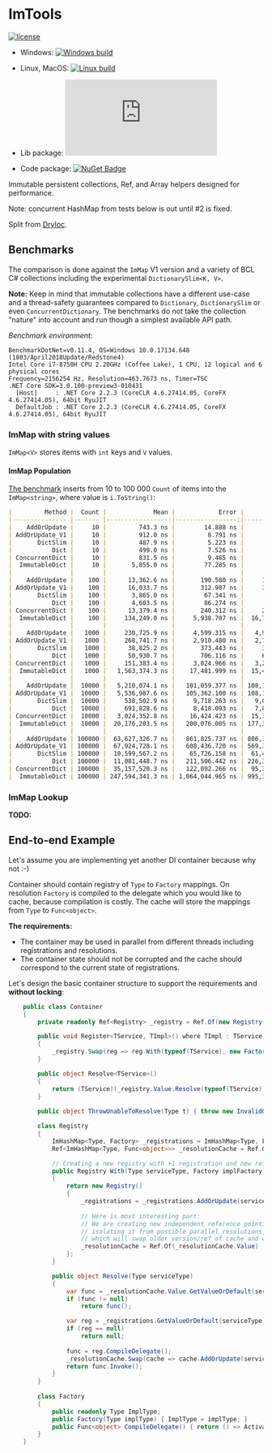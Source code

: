 # ImTools

[![license](https://img.shields.io/github/license/dadhi/ImTools.svg)](http://opensource.org/licenses/MIT)

- Windows: [![Windows build](https://ci.appveyor.com/api/projects/status/el9echuqfnl86u53?svg=true)](https://ci.appveyor.com/project/MaksimVolkau/imtools/branch/master)
- Linux, MacOS: [![Linux build](https://travis-ci.org/dadhi/ImTools.svg?branch=master)](https://travis-ci.org/dadhi/ImTools)

- Lib package: [![NuGet Badge](https://buildstats.info/nuget/ImTools.dll)](https://www.nuget.org/packages/ImTools.dll)
- Code package: [![NuGet Badge](https://buildstats.info/nuget/ImTools)](https://www.nuget.org/packages/ImTools)

Immutable persistent collections, Ref, and Array helpers designed for performance.

Note: concurrent HashMap from tests below is out until #2 is fixed.

Split from [DryIoc](https://github.com/dadhi/dryioc).


## Benchmarks

The comparison is done against the `ImMap` V1 version and a variety of BCL C# collections including the experimental `DictionarySlim<K, V>`.

__Note:__ Keep in mind that immutable collections have a different use-case and a thread-safety guarantees compared to 
`Dictionary`, `DictionarySlim` or even `ConcurrentDictionary`. The benchmarks do not take the collection "nature" into
account and run though a simplest available API path.

*Benchmark environment*:
```
BenchmarkDotNet=v0.11.4, OS=Windows 10.0.17134.648 (1803/April2018Update/Redstone4)
Intel Core i7-8750H CPU 2.20GHz (Coffee Lake), 1 CPU, 12 logical and 6 physical cores
Frequency=2156254 Hz, Resolution=463.7673 ns, Timer=TSC
.NET Core SDK=3.0.100-preview3-010431
  [Host]     : .NET Core 2.2.3 (CoreCLR 4.6.27414.05, CoreFX 4.6.27414.05), 64bit RyuJIT
  DefaultJob : .NET Core 2.2.3 (CoreCLR 4.6.27414.05, CoreFX 4.6.27414.05), 64bit RyuJIT
```


### ImMap with string values

`ImMap<V>` stores items with `int` keys and `V` values.

#### ImMap Population

[The benchmark]() inserts from 10 to 100 000 `Count` of items into the `ImMap<string>`, where value is `i.ToString()`:

```md
|         Method |  Count |             Mean |            Error |         StdDev |           Median | Ratio | RatioSD | Gen 0/1k Op | Gen 1/1k Op | Gen 2/1k Op | Allocated Memory/Op |
|--------------- |------- |-----------------:|-----------------:|---------------:|-----------------:|------:|--------:|------------:|------------:|------------:|--------------------:|
|    AddOrUpdate |     10 |         743.3 ns |        14.888 ns |      22.736 ns |         750.6 ns |  1.00 |    0.00 |      0.4435 |           - |           - |             2.05 KB |
| AddOrUpdate_V1 |     10 |         912.0 ns |         8.791 ns |       8.223 ns |         913.7 ns |  1.24 |    0.05 |      0.5455 |           - |           - |             2.52 KB |
|       DictSlim |     10 |         487.9 ns |         5.223 ns |       4.885 ns |         490.4 ns |  0.66 |    0.02 |      0.2432 |           - |           - |             1.13 KB |
|           Dict |     10 |         499.0 ns |         7.526 ns |       7.040 ns |         499.6 ns |  0.68 |    0.03 |      0.2775 |           - |           - |             1.28 KB |
| ConcurrentDict |     10 |         831.5 ns |         9.485 ns |       8.408 ns |         830.0 ns |  1.13 |    0.05 |      0.3281 |           - |           - |             1.52 KB |
|  ImmutableDict |     10 |       5,855.0 ns |        77.285 ns |      68.511 ns |       5,849.1 ns |  7.99 |    0.36 |      0.6256 |           - |           - |             2.89 KB |
|                |        |                  |                  |                |                  |       |         |             |             |             |                     |
|    AddOrUpdate |    100 |      13,362.6 ns |       190.580 ns |     178.269 ns |      13,365.9 ns |  1.00 |    0.00 |      7.9651 |           - |           - |            36.73 KB |
| AddOrUpdate_V1 |    100 |      16,033.7 ns |       312.907 ns |     321.333 ns |      16,025.3 ns |  1.20 |    0.03 |      9.3994 |           - |           - |            43.39 KB |
|       DictSlim |    100 |       3,865.0 ns |        67.341 ns |      62.991 ns |       3,893.5 ns |  0.29 |    0.00 |      1.8311 |      0.0076 |           - |             8.45 KB |
|           Dict |    100 |       4,603.5 ns |        86.274 ns |      84.733 ns |       4,573.8 ns |  0.34 |    0.01 |      2.8305 |           - |           - |            13.08 KB |
| ConcurrentDict |    100 |      13,379.4 ns |       240.312 ns |     224.788 ns |      13,378.0 ns |  1.00 |    0.02 |      4.8828 |      0.0153 |           - |            22.55 KB |
|  ImmutableDict |    100 |     134,249.0 ns |     5,938.707 ns |  16,750.227 ns |     127,154.7 ns | 12.09 |    1.00 |     10.4980 |           - |           - |            49.09 KB |
|                |        |                  |                  |                |                  |       |         |             |             |             |                     |
|    AddOrUpdate |   1000 |     230,725.9 ns |     4,599.315 ns |   4,921.215 ns |     231,345.6 ns |  1.00 |    0.00 |    113.0371 |      0.2441 |           - |           521.94 KB |
| AddOrUpdate_V1 |   1000 |     268,741.7 ns |     2,910.480 ns |   2,722.465 ns |     267,778.2 ns |  1.17 |    0.02 |    127.9297 |      0.9766 |           - |           591.73 KB |
|       DictSlim |   1000 |      38,825.2 ns |       373.443 ns |     349.319 ns |      38,874.3 ns |  0.17 |    0.00 |     15.5029 |      0.0610 |           - |            71.72 KB |
|           Dict |   1000 |      50,930.7 ns |       706.116 ns |     660.501 ns |      50,967.4 ns |  0.22 |    0.00 |     28.2593 |      0.0610 |           - |           131.07 KB |
| ConcurrentDict |   1000 |     151,383.4 ns |     3,024.966 ns |   3,236.679 ns |     151,997.4 ns |  0.66 |    0.02 |     40.2832 |     10.9863 |           - |           200.83 KB |
|  ImmutableDict |   1000 |   1,563,374.3 ns |    17,481.999 ns |  15,497.337 ns |   1,567,899.3 ns |  6.79 |    0.17 |    150.3906 |           - |           - |           693.88 KB |
|                |        |                  |                  |                |                  |       |         |             |             |             |                     |
|    AddOrUpdate |  10000 |   5,210,074.1 ns |   101,059.377 ns | 108,132.401 ns |   5,203,187.8 ns |  1.00 |    0.00 |   1117.1875 |    242.1875 |    109.3750 |          6879.88 KB |
| AddOrUpdate_V1 |  10000 |   5,536,987.6 ns |   105,362.100 ns | 108,199.119 ns |   5,523,152.6 ns |  1.06 |    0.03 |   1234.3750 |    226.5625 |    101.5625 |           7582.3 KB |
|       DictSlim |  10000 |     538,502.9 ns |     9,718.263 ns |   9,090.469 ns |     539,931.9 ns |  0.10 |    0.00 |    125.0000 |    124.0234 |    124.0234 |          1023.47 KB |
|           Dict |  10000 |     691,828.6 ns |     8,418.093 ns |   7,874.289 ns |     691,434.3 ns |  0.13 |    0.00 |    221.6797 |    221.6797 |    221.6797 |          1302.74 KB |
| ConcurrentDict |  10000 |   3,024,352.8 ns |    16,424.423 ns |  15,363.416 ns |   3,026,478.6 ns |  0.58 |    0.01 |    289.0625 |    132.8125 |     46.8750 |          1677.28 KB |
|  ImmutableDict |  10000 |  20,176,203.5 ns |   200,076.005 ns | 177,362.167 ns |  20,176,115.5 ns |  3.86 |    0.10 |   1468.7500 |    281.2500 |    125.0000 |           9124.5 KB |
|                |        |                  |                  |                |                  |       |         |             |             |             |                     |
|    AddOrUpdate | 100000 |  63,627,326.7 ns |   861,825.737 ns | 806,152.329 ns |  63,635,669.4 ns |  1.00 |    0.00 |  14166.6667 |   2166.6667 |    500.0000 |         84472.49 KB |
| AddOrUpdate_V1 | 100000 |  67,924,728.1 ns |   608,436.720 ns | 569,132.085 ns |  67,847,642.3 ns |  1.07 |    0.01 |  15375.0000 |   2000.0000 |    500.0000 |          91502.9 KB |
|       DictSlim | 100000 |  10,599,567.2 ns |    65,726.158 ns |  61,480.289 ns |  10,585,122.8 ns |  0.17 |    0.00 |   1234.3750 |    968.7500 |    734.3750 |          9019.52 KB |
|           Dict | 100000 |  11,081,448.7 ns |   211,506.442 ns | 226,309.523 ns |  11,077,191.0 ns |  0.17 |    0.00 |   1125.0000 |    828.1250 |    609.3750 |         12152.75 KB |
| ConcurrentDict | 100000 |  35,157,520.3 ns |   122,092.266 ns |  95,321.610 ns |  35,174,897.1 ns |  0.55 |    0.01 |   2625.0000 |   1250.0000 |    500.0000 |         15486.84 KB |
|  ImmutableDict | 100000 | 247,594,341.3 ns | 1,064,044.965 ns | 995,308.320 ns | 247,812,487.2 ns |  3.89 |    0.05 |  19000.0000 |   2666.6667 |    666.6667 |        112113.12 KB |

```

### ImMap Lookup

**TODO:**


## End-to-end Example

Let's assume you are implementing yet another DI container because why not :-)

Container should contain registry of `Type` to `Factory` mappings. 
On resolution `Factory` is compiled to the delegate which you would like to cache, because compilation is costly. 
The cache will store the mappings from `Type` to `Func<object>`.

__The requirements:__

- The container may be used in parallel from different threads including registrations and resolutions. 
- The container state should not be corrupted and the cache should correspond to the current state of registrations.

Let's design the basic container structure to support the requirements and __without locking__:

```cs
    public class Container
    {
        private readonly Ref<Registry> _registry = Ref.Of(new Registry());

        public void Register<TService, TImpl>() where TImpl : TService, new()
        {
            _registry.Swap(reg => reg.With(typeof(TService), new Factory(typeof(TImpl))));
        }

        public object Resolve<TService>()
        {
            return (TService)(_registry.Value.Resolve(typeof(TService)) ?? ThrowUnableToResolve(typeof(TService)));
        }
        
        public object ThrowUnableToResolve(Type t) { throw new InvalidOperationException("Unable to resolve: " + t); }

        class Registry 
        {
            ImHashMap<Type, Factory> _registrations = ImHashMap<Type, Factory>.Empty;
            Ref<ImHashMap<Type, Func<object>>> _resolutionCache = Ref.Of(ImHashMap<Type, Func<object>>.Empty);

            // Creating a new registry with +1 registration and new refeence to cache value
            public Registry With(Type serviceType, Factory implFactory)
            {
                return new Registry() 
                {	
                    _registrations = _registrations.AddOrUpdate(serviceType, implFactory),
                        
                    // Here is most interesting part:
                    // We are creating new independent reference pointing to cache value,
                    // isolating it from possible parallel resolutions, 
                    // which will swap older version/ref of cache and won't touch the new one.
                    _resolutionCache = Ref.Of(_resolutionCache.Value)
                };
            }

            public object Resolve(Type serviceType)
            {
                var func = _resolutionCache.Value.GetValueOrDefault(serviceType);
                if (func != null)
                    return func();

                var reg = _registrations.GetValueOrDefault(serviceType);
                if (reg == null)
                    return null;
                
                func = reg.CompileDelegate();
                _resolutionCache.Swap(cache => cache.AddOrUpdate(serviceType, func));
                return func.Invoke();
            }
        }
        
        class Factory 
        {
            public readonly Type ImplType;
            public Factory(Type implType) { ImplType = implType; }
            public Func<object> CompileDelegate() { return () => Activator.CreateInstance(ImplType); }
        } 
    }
```
